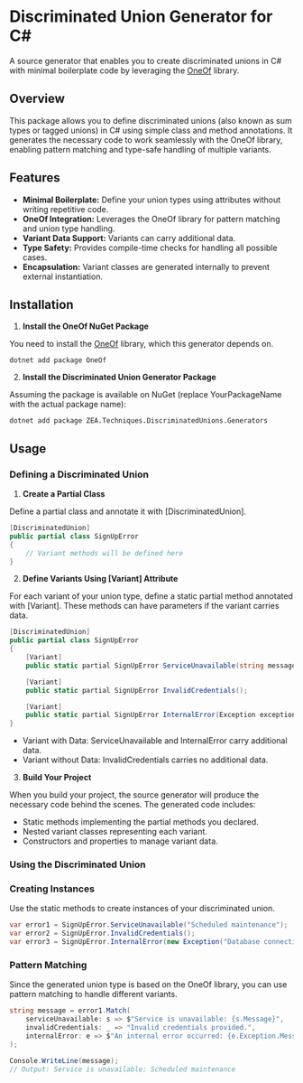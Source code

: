 # **Discriminated Union Generator for C#**

A source generator that enables you to create discriminated unions in C# with minimal boilerplate code by leveraging
the [OneOf](https://github.com/mcintyre321/OneOf) library.

## **Overview**

This package allows you to define discriminated unions (also known as sum types or tagged unions) in C# using simple
class and method annotations. It generates the necessary code to work seamlessly with the OneOf library, enabling
pattern matching and type-safe handling of multiple variants.

## **Features**

- **Minimal Boilerplate:** Define your union types using attributes without writing repetitive code.
- **OneOf Integration:** Leverages the OneOf library for pattern matching and union type handling.
- **Variant Data Support:** Variants can carry additional data.
- **Type Safety:** Provides compile-time checks for handling all possible cases.
- **Encapsulation:** Variant classes are generated internally to prevent external instantiation.

## **Installation**

1. **Install the OneOf NuGet Package**

You need to install the [OneOf](https://www.nuget.org/packages/OneOf) library, which this generator depends on.

```shell
dotnet add package OneOf
```

2. **Install the Discriminated Union Generator Package**

Assuming the package is available on NuGet (replace YourPackageName with the actual package name):

```shell
dotnet add package ZEA.Techniques.DiscriminatedUnions.Generators
```

## **Usage**

### **Defining a Discriminated Union**

1. **Create a Partial Class**

Define a partial class and annotate it with [DiscriminatedUnion].

```csharp
[DiscriminatedUnion]
public partial class SignUpError
{
    // Variant methods will be defined here
}
```

2. **Define Variants Using [Variant] Attribute**

For each variant of your union type, define a static partial method annotated with [Variant]. These methods can have
parameters if the variant carries data.

```csharp
[DiscriminatedUnion]
public partial class SignUpError
{
    [Variant]
    public static partial SignUpError ServiceUnavailable(string message);

    [Variant]
    public static partial SignUpError InvalidCredentials();

    [Variant]
    public static partial SignUpError InternalError(Exception exception);
}
```

- Variant with Data: ServiceUnavailable and InternalError carry additional data.
- Variant without Data: InvalidCredentials carries no additional data.

3. **Build Your Project**

When you build your project, the source generator will produce the necessary code behind the scenes. The generated code
includes:

- Static methods implementing the partial methods you declared.
- Nested variant classes representing each variant.
- Constructors and properties to manage variant data.

### **Using the Discriminated Union**

### **Creating Instances**

Use the static methods to create instances of your discriminated union.

```csharp
var error1 = SignUpError.ServiceUnavailable("Scheduled maintenance");
var error2 = SignUpError.InvalidCredentials();
var error3 = SignUpError.InternalError(new Exception("Database connection failed"));
```

### **Pattern Matching**

Since the generated union type is based on the OneOf library, you can use pattern matching to handle different variants.

```csharp
string message = error1.Match(
    serviceUnavailable: s => $"Service is unavailable: {s.Message}",
    invalidCredentials: _ => "Invalid credentials provided.",
    internalError: e => $"An internal error occurred: {e.Exception.Message}"
);

Console.WriteLine(message);
// Output: Service is unavailable: Scheduled maintenance
```